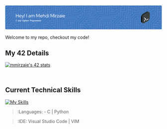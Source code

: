 ![Header](https://github.com/MehdiMirzaie2/images/blob/master/github-header-image.png)
<br>

Welcome to my repo, checkout my code!

## My 42 Details

<!-- (https://profile.intra.42.fr/users/mmirzaie) -->
<!-- [![mmirzaie's 42 stats](https://badge.mediaplus.ma/greenbinary/mmirzaie?1337Badge=off&UM6P=off)](https://github.com/oakoudad/badge42) -->
<!-- [![mmirzaie's 42 stats](https://badge.mediaplus.ma/greenbinary/mmirzaie)](https://github.com/oakoudad/badge42) -->
[![mmirzaie's 42 stats](https://badge.mediaplus.ma/greenbinary/mmirzaie?1337Badge=off&UM6P=off)](https://github.com/oakoudad/badge42)

<br>

## Current Technical Skills

[![My Skills](https://skillicons.dev/icons?i=c,vim,vscode,html,css,git)](https://skillicons.dev)

> :Languages: - C | Python

> :IDE:  Visual Studio Code | VIM 

<!-- ![github-user-contribution](https://user-images.githubusercontent.com/58959408/157782696-8bc9ca49-ca61-4ab5-8b83-49c4e76c1a8f.svg) -->
